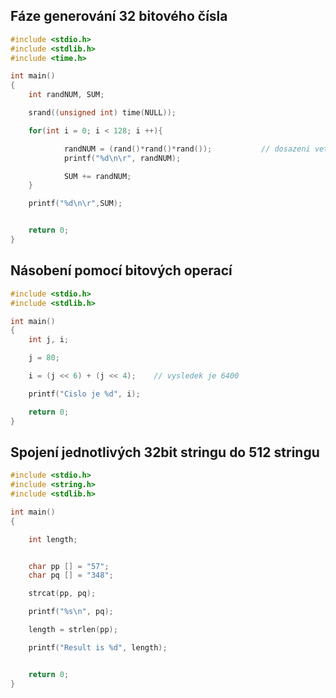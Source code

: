 ## Fáze generování 32 bitového čísla

```c
#include <stdio.h>
#include <stdlib.h>
#include <time.h>

int main()
{
    int randNUM, SUM;

    srand((unsigned int) time(NULL));

    for(int i = 0; i < 128; i ++){

            randNUM = (rand()*rand()*rand());           // dosazeni vetsiho cisla
            printf("%d\n\r", randNUM);

            SUM += randNUM;
    }

    printf("%d\n\r",SUM);


    return 0;
}
```

## Násobení pomocí bitových operací
```c
#include <stdio.h>
#include <stdlib.h>

int main()
{
    int j, i;

    j = 80;

    i = (j << 6) + (j << 4);    // vysledek je 6400

    printf("Cislo je %d", i);

    return 0;
}
```

## Spojení jednotlivých 32bit stringu do 512 stringu
```c
#include <stdio.h>
#include <string.h>
#include <stdlib.h>

int main()
{

    int length;


    char pp [] = "57";
    char pq [] = "348";

    strcat(pp, pq);

    printf("%s\n", pq);

    length = strlen(pp);

    printf("Result is %d", length);


    return 0;
}
```
